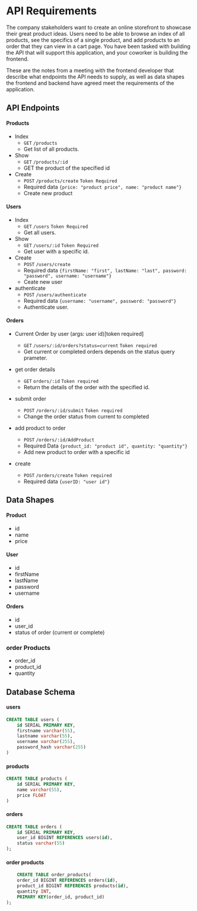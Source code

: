 # API Requirements
The company stakeholders want to create an online storefront to showcase their great product ideas. Users need to be able to browse an index of all products, see the specifics of a single product, and add products to an order that they can view in a cart page. You have been tasked with building the API that will support this application, and your coworker is building the frontend.

These are the notes from a meeting with the frontend developer that describe what endpoints the API needs to supply, as well as data shapes the frontend and backend have agreed meet the requirements of the application. 

## API Endpoints
#### Products
- Index 
    - `GET` `/products`
    - Get list of all products.
- Show
    - `GET` `/products/:id`
    - GET the product of the specified id
- Create
    - `POST` `/products/create` `Token Required`
    - Required data `{price: "product price", name: "product name"}`
    - Create new product


#### Users
- Index
    - `GET` `/users` `Token Required`
    - Get all users.
- Show 
    - `GET` `/users/:id` `Token Required`
    - Get user with a specific id.
- Create
    - `POST` `/users/create`
    - Required data `{firstName: "first", lastName: "last", password: "password", username: "username"}`
    - Ceate new user
- authenticate
    - `POST` `/users/authenticate`
    - Required data `{username: "username", password: "password"}`     
    - Authenticate user.

#### Orders
- Current Order by user (args: user id)[token required]
    - `GET` `/users/:id/orders?status=current` `Token required`
    - Get current or completed orders depends on the status query prameter.
- get order details
    - `GET` `orders/:id` `Token required`
    - Return the details of the order with the specified id.

- submit order
    - `POST` `/orders/:id/submit` `Token required`
    - Change the order status from current to completed
- add product to order
    - `POST` `/orders/:id/AddProduct`
    - Required Data `{product_id: "product id", quantity: "quantity"}`
    - Add new product to order with a specific id
- create
    - `POST` `/orders/create` `Token required`
    -  Required data `{userID: "user id"}`       


## Data Shapes
#### Product
-  id
- name
- price

#### User
- id
- firstName
- lastName
- password
- username

#### Orders
- id
- user_id
- status of order (current or complete)

### order Products
- order_id
- product_id
- quantity

## Database Schema

#### users

```sql
CREATE TABLE users (
    id SERIAL PRIMARY KEY,
    firstname varchar(55),
    lastname varchar(55),
    username varchar(255),
    password_hash varchar(255)
)
```

#### products
```sql 
CREATE TABLE products (
    id SERIAL PRIMARY KEY,
    name varchar(55),
    price FLOAT
)
```

#### orders
```sql
CREATE TABLE orders (
    id SERIAL PRIMARY KEY,
    user_id BIGINT REFERENCES users(id),
    status varchar(55)
);
```

#### order products
```sql
    CREATE TABLE order_products(
    order_id BIGINT REFERENCES orders(id),
    product_id BIGINT REFERENCES products(id),
    quantity INT,
    PRIMARY KEY(order_id, product_id) 
);
```
